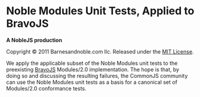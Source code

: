 Noble Modules Unit Tests, Applied to BravoJS
============================================
**A NobleJS production**

Copyright © 2011 Barnesandnoble.com llc. Released under the [MIT License][1].

We apply the applicable subset of the Noble Modules unit tests to the preexisting [BravoJS][2] Modules/2.0 
implementation. The hope is that, by doing so and discussing the resulting failures, the CommonJS community can use 
the Noble Modules unit tests as a basis for a canonical set of Modules/2.0 conformance tests.


[1]: https://github.com/NobleJS/Noble-Modules/blob/master/MIT-LICENSE.txt
[2]: http://code.google.com/p/bravojs/